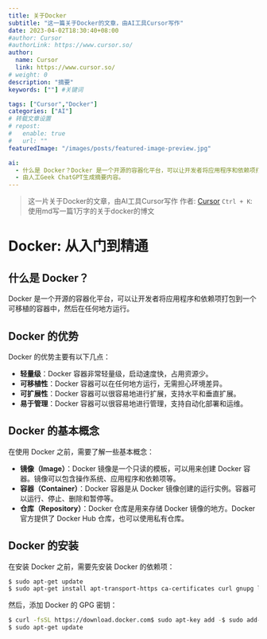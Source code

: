 ```yaml
---
title: 关于Docker
subtitle: "这一篇关于Docker的文章，由AI工具Cursor写作"
date: 2023-04-02T18:30:40+08:00
#author: Cursor
#authorLink: https://www.cursor.so/
author:
  name: Cursor
  link: https://www.cursor.so/
# weight: 0
description: "摘要"
keywords: [""] #关键词

tags: ["Cursor","Docker"]
categories: ["AI"]
# 转载文章设置
# repost:
#   enable: true
#   url: ""
featuredImage: "/images/posts/featured-image-preview.jpg"

ai:
  - 什么是 Docker？Docker 是一个开源的容器化平台，可以让开发者将应用程序和依赖项打包到一个可移植的容器中，然后在任何地方运行。Docker 的优势主要有以下几点
  - 由人工Geek ChatGPT生成摘要内容。
---
```

> 这一片关于Docker的文章，由AI工具Cursor写作
作者: [Cursor](https://www.cursor.so/)
`Ctrl + K`: 使用md写一篇1万字的关于docker的博文

<!--more-->

# Docker: 从入门到精通

## 什么是 Docker？

Docker 是一个开源的容器化平台，可以让开发者将应用程序和依赖项打包到一个可移植的容器中，然后在任何地方运行。

## Docker 的优势

Docker 的优势主要有以下几点：

- **轻量级**：Docker 容器非常轻量级，启动速度快，占用资源少。
- **可移植性**：Docker 容器可以在任何地方运行，无需担心环境差异。
- **可扩展性**：Docker 容器可以很容易地进行扩展，支持水平和垂直扩展。
- **易于管理**：Docker 容器可以很容易地进行管理，支持自动化部署和运维。

## Docker 的基本概念

在使用 Docker 之前，需要了解一些基本概念：

- **镜像（Image）**：Docker 镜像是一个只读的模板，可以用来创建 Docker 容器。镜像可以包含操作系统、应用程序和依赖项等。
- **容器（Container）**：Docker 容器是从 Docker 镜像创建的运行实例。容器可以运行、停止、删除和暂停等。
- **仓库（Repository）**：Docker 仓库是用来存储 Docker 镜像的地方。Docker 官方提供了 Docker Hub 仓库，也可以使用私有仓库。

## Docker 的安装

在安装 Docker 之前，需要先安装 Docker 的依赖项：

```bash
$ sudo apt-get update
$ sudo apt-get install apt-transport-https ca-certificates curl gnupg lsb-release
```

然后，添加 Docker 的 GPG 密钥：

```bash
$ curl -fsSL https://download.docker.com$ sudo apt-key add -$ sudo add-apt-repository "deb [arch=amd64] https://download.docker.com/linux/ubuntu $(lsb_release -cs) stable"
$ sudo apt-get update
```


